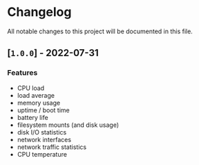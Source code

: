 # Changelog

All notable changes to this project will be documented in this file.

## [`1.0.0`] - 2022-07-31

### Features

- CPU load
- load average
- memory usage
- uptime / boot time
- battery life
- filesystem mounts (and disk usage)
- disk I/O statistics
- network interfaces
- network traffic statistics
- CPU temperature
